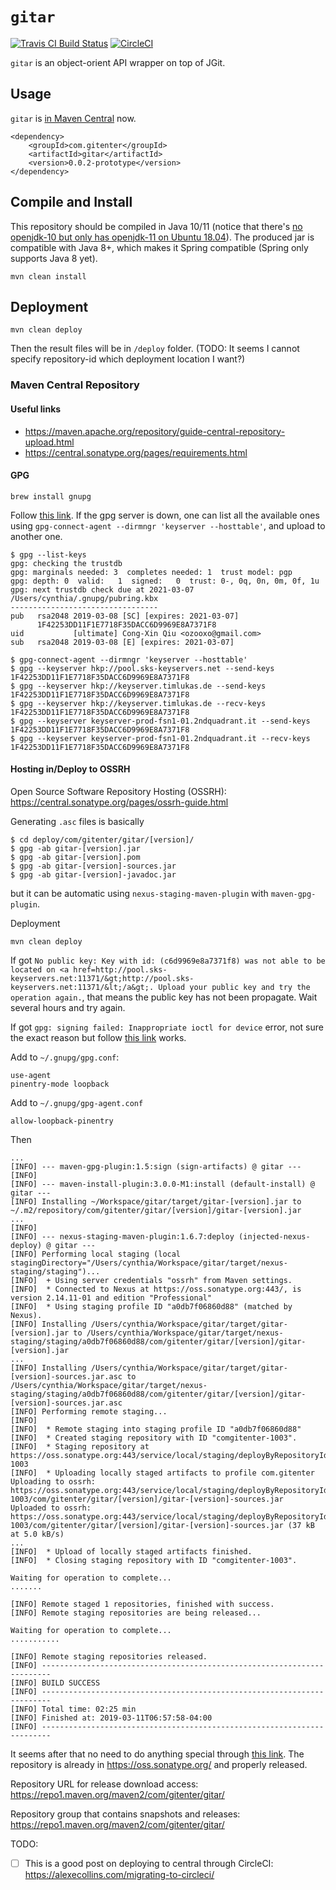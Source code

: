 # `gitar`

[![Travis CI Build Status](https://travis-ci.org/gitenter/gitar.svg?branch=master)](https://travis-ci.org/gitenter/gitar)
[![CircleCI](https://circleci.com/gh/gitenter/gitar.svg?style=svg)](https://circleci.com/gh/gitenter/gitar)

`gitar` is an object-orient API wrapper on top of JGit.

## Usage

`gitar` is [in Maven Central](https://mvnrepository.com/artifact/com.gitenter/gitar) now.

```
<dependency>
    <groupId>com.gitenter</groupId>
    <artifactId>gitar</artifactId>
    <version>0.0.2-prototype</version>
</dependency>
```

## Compile and Install

This repository should be compiled in Java 10/11 (notice that there's [no openjdk-10 but only has openjdk-11 on Ubuntu 18.04](https://askubuntu.com/questions/1037646/why-is-openjdk-10-packaged-as-openjdk-11)). The produced jar is compatible with Java 8+, which makes it Spring compatible (Spring only supports Java 8 yet).

```
mvn clean install
```

## Deployment

```
mvn clean deploy
```

Then the result files will be in `/deploy` folder. (TODO: It seems I cannot specify repository-id which deployment location I want?)

### Maven Central Repository

#### Useful links

- https://maven.apache.org/repository/guide-central-repository-upload.html
- https://central.sonatype.org/pages/requirements.html

#### GPG

```
brew install gnupg
```

Follow [this link](https://central.sonatype.org/pages/working-with-pgp-signatures.html). If the gpg server is down, one can list all the available ones using `gpg-connect-agent --dirmngr 'keyserver --hosttable'`, and upload to another one.

```
$ gpg --list-keys
gpg: checking the trustdb
gpg: marginals needed: 3  completes needed: 1  trust model: pgp
gpg: depth: 0  valid:   1  signed:   0  trust: 0-, 0q, 0n, 0m, 0f, 1u
gpg: next trustdb check due at 2021-03-07
/Users/cynthia/.gnupg/pubring.kbx
---------------------------------
pub   rsa2048 2019-03-08 [SC] [expires: 2021-03-07]
      1F42253DD11F1E7718F35DACC6D9969E8A7371F8
uid           [ultimate] Cong-Xin Qiu <ozooxo@gmail.com>
sub   rsa2048 2019-03-08 [E] [expires: 2021-03-07]

$ gpg-connect-agent --dirmngr 'keyserver --hosttable'
$ gpg --keyserver hkp://pool.sks-keyservers.net --send-keys 1F42253DD11F1E7718F35DACC6D9969E8A7371F8
$ gpg --keyserver hkp://keyserver.timlukas.de --send-keys 1F42253DD11F1E7718F35DACC6D9969E8A7371F8
$ gpg --keyserver hkp://keyserver.timlukas.de --recv-keys 1F42253DD11F1E7718F35DACC6D9969E8A7371F8
$ gpg --keyserver keyserver-prod-fsn1-01.2ndquadrant.it --send-keys 1F42253DD11F1E7718F35DACC6D9969E8A7371F8
$ gpg --keyserver keyserver-prod-fsn1-01.2ndquadrant.it --recv-keys 1F42253DD11F1E7718F35DACC6D9969E8A7371F8
```

#### Hosting in/Deploy to OSSRH

Open Source Software Repository Hosting (OSSRH): https://central.sonatype.org/pages/ossrh-guide.html

Generating `.asc` files is basically

```
$ cd deploy/com/gitenter/gitar/[version]/
$ gpg -ab gitar-[version].jar
$ gpg -ab gitar-[version].pom
$ gpg -ab gitar-[version]-sources.jar
$ gpg -ab gitar-[version]-javadoc.jar
```

but it can be automatic using `nexus-staging-maven-plugin` with `maven-gpg-plugin`.

Deployment

```
mvn clean deploy
```

If got `No public key: Key with id: (c6d9969e8a7371f8) was not able to be located on <a href=http://pool.sks-keyservers.net:11371/&gt;http://pool.sks-keyservers.net:11371/&lt;/a&gt;. Upload your public key and try the operation again.`, that means the public key has not been propagate. Wait several hours and try again.

If got `gpg: signing failed: Inappropriate ioctl for device` error, not sure the exact reason but follow [this link](https://d.sb/2016/11/gpg-inappropriate-ioctl-for-device-errors) works.

Add to `~/.gnupg/gpg.conf`:

```
use-agent
pinentry-mode loopback
```

Add to `~/.gnupg/gpg-agent.conf`

```
allow-loopback-pinentry
```

Then

```
...
[INFO] --- maven-gpg-plugin:1.5:sign (sign-artifacts) @ gitar ---
[INFO]
[INFO] --- maven-install-plugin:3.0.0-M1:install (default-install) @ gitar ---
[INFO] Installing ~/Workspace/gitar/target/gitar-[version].jar to ~/.m2/repository/com/gitenter/gitar/[version]/gitar-[version].jar
...
[INFO]
[INFO] --- nexus-staging-maven-plugin:1.6.7:deploy (injected-nexus-deploy) @ gitar ---
[INFO] Performing local staging (local stagingDirectory="/Users/cynthia/Workspace/gitar/target/nexus-staging/staging")...
[INFO]  + Using server credentials "ossrh" from Maven settings.
[INFO]  * Connected to Nexus at https://oss.sonatype.org:443/, is version 2.14.11-01 and edition "Professional"
[INFO]  * Using staging profile ID "a0db7f06860d88" (matched by Nexus).
[INFO] Installing /Users/cynthia/Workspace/gitar/target/gitar-[version].jar to /Users/cynthia/Workspace/gitar/target/nexus-staging/staging/a0db7f06860d88/com/gitenter/gitar/[version]/gitar-[version].jar
...
[INFO] Installing /Users/cynthia/Workspace/gitar/target/gitar-[version]-sources.jar.asc to /Users/cynthia/Workspace/gitar/target/nexus-staging/staging/a0db7f06860d88/com/gitenter/gitar/[version]/gitar-[version]-sources.jar.asc
[INFO] Performing remote staging...
[INFO]
[INFO]  * Remote staging into staging profile ID "a0db7f06860d88"
[INFO]  * Created staging repository with ID "comgitenter-1003".
[INFO]  * Staging repository at https://oss.sonatype.org:443/service/local/staging/deployByRepositoryId/comgitenter-1003
[INFO]  * Uploading locally staged artifacts to profile com.gitenter
Uploading to ossrh: https://oss.sonatype.org:443/service/local/staging/deployByRepositoryId/comgitenter-1003/com/gitenter/gitar/[version]/gitar-[version]-sources.jar
Uploaded to ossrh: https://oss.sonatype.org:443/service/local/staging/deployByRepositoryId/comgitenter-1003/com/gitenter/gitar/[version]/gitar-[version]-sources.jar (37 kB at 5.0 kB/s)
...
[INFO]  * Upload of locally staged artifacts finished.
[INFO]  * Closing staging repository with ID "comgitenter-1003".

Waiting for operation to complete...
.......

[INFO] Remote staged 1 repositories, finished with success.
[INFO] Remote staging repositories are being released...

Waiting for operation to complete...
...........

[INFO] Remote staging repositories released.
[INFO] ------------------------------------------------------------------------
[INFO] BUILD SUCCESS
[INFO] ------------------------------------------------------------------------
[INFO] Total time: 02:25 min
[INFO] Finished at: 2019-03-11T06:57:58-04:00
[INFO] ------------------------------------------------------------------------
```

It seems after that no need to do anything special through [this link](https://central.sonatype.org/pages/releasing-the-deployment.html). The repository is already in https://oss.sonatype.org/ and properly released.

Repository URL for release download access: https://repo1.maven.org/maven2/com/gitenter/gitar/

Repository group that contains snapshots and releases: https://repo1.maven.org/maven2/com/gitenter/gitar/

TODO:

- [ ] This is a good post on deploying to central through CircleCI: https://alexecollins.com/migrating-to-circleci/
